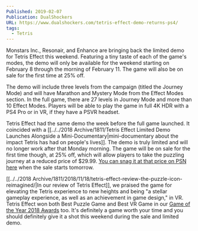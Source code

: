 ```yaml
---
Published: 2019-02-07
Publication: DualShockers
URL: https://www.dualshockers.com/tetris-effect-demo-returns-ps4/
tags:
  - Tetris
---
```

Monstars Inc., Resonair, and Enhance are bringing back the limited demo for Tetris Effect this weekend. Featuring a tiny taste of each of the game's modes, the demo will only be available for the weekend starting on February 8 through the morning of February 11. The game will also be on sale for the first time at 25% off.

The demo will include three levels from the campaign (titled the Journey Mode) and will have Marathon and Mystery Mode from the Effect Modes section. In the full game, there are 27 levels in Journey Mode and more than 10 Effect Modes. Players will be able to play the game in full 4K HDR with a PS4 Pro or in VR, if they have a PSVR headset.

Tetris Effect had the same demo the week before the full game launched. It coincided with a [[../../2018 Archive/1811/Tetris Effect Limited Demo Launches Alongside a Mini-Documentary|mini-documentary about the impact Tetris has had on people's lives]]. The demo is truly limited and will no longer work after that Monday morning. The game will be on sale for the first time though, at 25% off, which will allow players to take the puzzling journey at a reduced price of $29.99. [You can snag it at that price on PSN here](https://store.playstation.com/en-us/product/UP0751-CUSA13594_00-TETRISEFFECT0000) when the sale starts tomorrow.

[[../../2018 Archive/1811/2018/11/18/tetris-effect-review-the-puzzle-icon-reimagined/|In our review of Tetris Effect]], we praised the game for elevating the Tetris experience to new heights and being "a stellar gameplay experience, as well as an achievement in game design," in VR. Tetris Effect won both Best Puzzle Game and Best VR Game in our [Game of the Year 2018 Awards](https://www.dualshockers.com/dualshockers-game-year-2018-awards-god-of-war/) too. It's definitely a game worth your time and you should definitely give it a shot this weekend during the sale and limited demo.